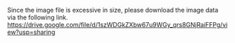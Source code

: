 Since the image file is excessive in size, please download the image data via the following link.
https://drive.google.com/file/d/1szWDGkZXbw67u9WGy_qrs8GNjRaiFFPg/view?usp=sharing
